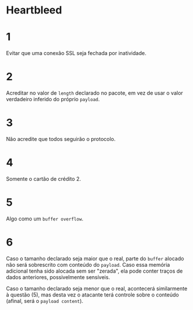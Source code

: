 # Heartbleed

# 1

Evitar que uma conexão SSL seja fechada por inatividade.

# 2

Acreditar no valor de `length` declarado no pacote, em vez de usar o valor verdadeiro inferido do próprio `payload`.

# 3

Não acredite que todos seguirão o protocolo.

# 4

Somente o cartão de crédito 2.

# 5

Algo como um `buffer overflow`.

# 6

Caso o tamanho declarado seja maior que o real, parte do `buffer` alocado não será sobrescrito com conteúdo do `payload`. Caso essa memória adicional tenha sido alocada sem ser "zerada", ela pode conter traços de dados anteriores, possivelmente sensíveis.

Caso o tamanho declarado seja menor que o real, acontecerá similarmente à questão (5), mas desta vez o atacante terá controle sobre o conteúdo (afinal, será o `payload content`).